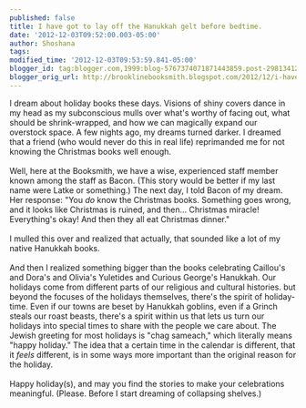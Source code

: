 ```yaml
---
published: false
title: I have got to lay off the Hanukkah gelt before bedtime.
date: '2012-12-03T09:52:00.003-05:00'
author: Shoshana
tags: 
modified_time: '2012-12-03T09:53:59.841-05:00'
blogger_id: tag:blogger.com,1999:blog-5767374071871443859.post-298134126288870978
blogger_orig_url: http://brooklinebooksmith.blogspot.com/2012/12/i-have-got-to-lay-off-hanukkah-gelt.html
---
```


I dream about holiday books these days. Visions of shiny covers dance in my head as my subconscious mulls over what's worthy of facing out, what should be shrink-wrapped, and how we can magically expand our overstock space. A few nights ago, my dreams turned darker. I dreamed that a friend (who would never do this in real life) reprimanded me for not knowing the Christmas books well enough.<br /><br />Well, here at the Booksmith, we have a wise, experienced staff member known among the staff as Bacon. (This story would be better if my last name were Latke or something.) The next day, I told Bacon of my dream. Her response: "You <i>do</i>&nbsp;know the Christmas books. Something goes wrong, and it looks like Christmas is ruined, and then... Christmas miracle! Everything's okay! And then they all eat Christmas dinner."<br /><br />I mulled this over and realized that actually, that sounded like a lot of my native Hanukkah books.<br /><br />And then I realized something bigger than the books celebrating Caillou's and Dora's and Olivia's Yuletides and Curious George's Hanukkah.&nbsp;Our holidays come from different parts of our religious and cultural histories. but beyond the focuses of the holidays themselves, there's the spirit of holiday-time. Even if our towns are beset by Hanukkah goblins, even if a Grinch steals our roast beasts, there's a spirit within us that lets us turn our holidays into special times to share with the people we care about. The Jewish greeting for most holidays is "chag sameach," which literally means "happy holiday." The idea that a certain time in the calendar is different, that it <i>feels</i>&nbsp;different, is in some ways more important than the original reason for the holiday.<br /><br />Happy holiday(s), and may you find the stories to make your celebrations meaningful. (Please. Before I start dreaming of collapsing shelves.)